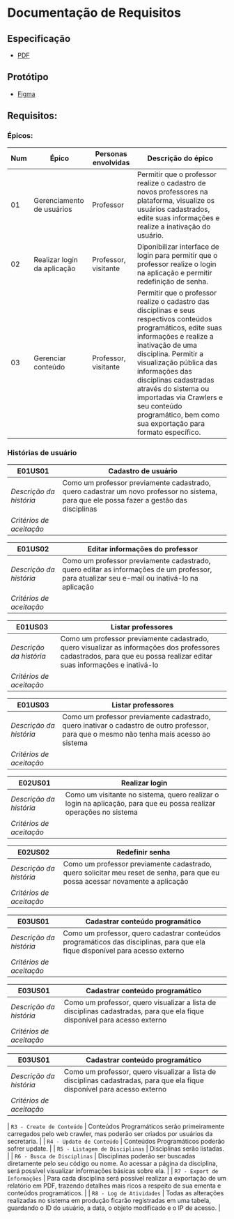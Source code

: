 # Documentação de Requisitos

## Especificação
  - [PDF](./assets/especification.pdf)

## Protótipo
  - [Figma](https://www.figma.com/file/4sI0IP4YRbJTMOepIR8XaY/Prot%C3%B3tipo?node-id=0%3A1)

## Requisitos:

### Épicos:

|Num | Épico | Personas envolvidas | Descrição do épico |
| - | --------- | --------- | --------- |
|01 | Gerenciamento de usuários |Professor | Permitir que o professor realize o cadastro de novos professores na plataforma, visualize os usuários cadastrados, edite suas informações e realize a inativação do usuário.
|02 | Realizar login da aplicação | Professor, visitante | Diponibilizar interface de login para permitir que o professor realize o login na aplicação e permitir redefinição de senha.
|03 | Gerenciar conteúdo | Professor, visitante | Permitir que o professor realize o cadastro das disciplinas e seus respectivos conteúdos programáticos, edite suas informações e realize a inativação de uma disciplina. Permitir a visualização pública das informações das disciplinas cadastradas através do sistema ou importadas via Crawlers e seu conteúdo programático, bem como sua exportação para formato específico.

### Histórias de usuário

| E01US01 | Cadastro de usuário |
|---------|-----------------|
| *Descrição da história* |  Como um professor previamente cadastrado, quero cadastrar um novo professor no sistema, para que ele possa fazer a gestão das disciplinas |
|*Critérios de aceitação*|

| E01US02 | Editar informações do professor |
|---------|-----------------|
| *Descrição da história* |  Como um professor previamente cadastrado, quero editar as informações de um professor, para atualizar seu e-mail ou inativá-lo na aplicação|
|*Critérios de aceitação*|

| E01US03 | Listar professores |
|---------|-----------------|
| *Descrição da história* |  Como um professor previamente cadastrado, quero visualizar as informações dos professores cadastrados, para que eu possa realizar editar suas informações e inativá-lo|
|*Critérios de aceitação*|

| E01US03 | Listar professores |
|---------|-----------------|
| *Descrição da história* |  Como um professor previamente cadastrado, quero inativar o cadastro de outro professor, para que o mesmo não tenha mais acesso ao sistema|
|*Critérios de aceitação*|

| E02US01 | Realizar login |
|---------|-----------------|
| *Descrição da história* |  Como um visitante no sistema, quero realizar o login na aplicação, para que eu possa realizar operações no sistema|
|*Critérios de aceitação*|

| E02US02 | Redefinir senha |
|---------|-----------------|
| *Descrição da história* |  Como um professor previamente cadastrado, quero solicitar meu reset de senha, para que eu possa acessar novamente a aplicação|
|*Critérios de aceitação*|

| E03US01 | Cadastrar conteúdo programático |
|---------|-----------------|
| *Descrição da história* |  Como um professor, quero cadastrar conteúdos programáticos das disciplinas, para que ela fique disponível para acesso externo|
|*Critérios de aceitação*|

| E03US01 | Cadastrar conteúdo programático |
|---------|-----------------|
| *Descrição da história* |  Como um professor, quero visualizar a lista de disciplinas cadastradas, para que ela fique disponível para acesso externo|
|*Critérios de aceitação*|

| E03US01 | Cadastrar conteúdo programático |
|---------|-----------------|
| *Descrição da história* |  Como um professor, quero visualizar a lista de disciplinas cadastradas, para que ela fique disponível para acesso externo|
|*Critérios de aceitação*|


|  `R3 - Create de Conteúdo` |  Conteúdos Programáticos serão primeiramente carregados pelo web crawler, mas poderão ser criados por usuários da secretaria. |
|  `R4 - Update de Conteúdo` |  Conteúdos Programáticos poderão sofrer update. |
|  `R5 - Listagem de Disciplinas` |  Disciplinas serão listadas. |
|  `R6 - Busca de Disciplinas` |  Disciplinas poderão ser buscadas diretamente pelo seu código ou nome. Ao acessar a página da disciplina, será possível visualizar informações básicas sobre ela. |
|  `R7 - Export de Informações` |  Para cada disciplina será possível realizar a exportação de um relatório em PDF, trazendo detalhes mais ricos a respeito de sua ementa e conteúdos programáticos. |
|  `R8 - Log de Atividades` | Todas as alterações realizadas no sistema em produção ficarão registradas em uma tabela, guardando o ID do usuário, a data, o objeto modificado e o IP de acesso. |
